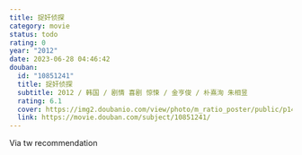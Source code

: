 ```yaml
---
title: 捉奸侦探
category: movie
status: todo
rating: 0
year: "2012"
date: 2023-06-28 04:46:42
douban:
  id: "10851241"
  title: 捉奸侦探
  subtitle: 2012 / 韩国 / 剧情 喜剧 惊悚 / 金亨俊 / 朴熹洵 朱相昱
  rating: 6.1
  cover: https://img2.doubanio.com/view/photo/m_ratio_poster/public/p1481324743.jpg
  link: https://movie.douban.com/subject/10851241/
---
```


Via tw recommendation 
